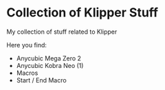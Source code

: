 <h1>Collection of Klipper Stuff</h1>
My collection of stuff related to Klipper

Here you find:

- Anycubic Mega Zero 2
- Anycubic Kobra Neo (1)
- Macros
- Start / End Macro
